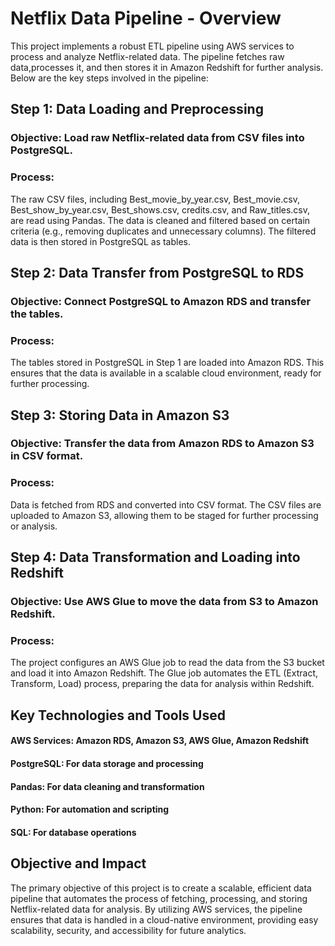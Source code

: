  # Netflix Data Pipeline - Overview

This project implements a robust ETL pipeline using AWS services to process and analyze Netflix-related data. 
The pipeline fetches raw data,processes it, and then stores it in Amazon Redshift for further analysis. Below are the key steps involved in the pipeline:

## Step 1: Data Loading and Preprocessing
 ### Objective: Load raw Netflix-related data from CSV files into PostgreSQL.
 ### Process:

  The raw CSV files, including Best_movie_by_year.csv, Best_movie.csv, Best_show_by_year.csv, Best_shows.csv, credits.csv, and Raw_titles.csv, are read using Pandas.
  The data is cleaned and filtered based on certain criteria (e.g., removing duplicates and unnecessary columns).
  The filtered data is then stored in PostgreSQL as tables.


## Step 2: Data Transfer from PostgreSQL to RDS

### Objective: Connect PostgreSQL to Amazon RDS and transfer the tables.

### Process:

The tables stored in PostgreSQL in Step 1 are loaded into Amazon RDS.
This ensures that the data is available in a scalable cloud environment, ready for further processing.


## Step 3: Storing Data in Amazon S3

### Objective: Transfer the data from Amazon RDS to Amazon S3 in CSV format.

### Process:

Data is fetched from RDS and converted into CSV format.
The CSV files are uploaded to Amazon S3, allowing them to be staged for further processing or analysis.

## Step 4: Data Transformation and Loading into Redshift

### Objective: Use AWS Glue to move the data from S3 to Amazon Redshift.

### Process:

The project configures an AWS Glue job to read the data from the S3 bucket and load it into Amazon Redshift.
The Glue job automates the ETL (Extract, Transform, Load) process, preparing the data for analysis within Redshift.

## Key Technologies and Tools Used
 #### AWS Services: Amazon RDS, Amazon S3, AWS Glue, Amazon Redshift
 #### PostgreSQL: For data storage and processing
 #### Pandas: For data cleaning and transformation
 #### Python: For automation and scripting
 #### SQL: For database operations


## Objective and Impact
The primary objective of this project is to create a scalable, efficient data pipeline that automates the process of fetching, processing,
and storing Netflix-related data for analysis. By utilizing AWS services, the pipeline ensures that data is handled in a cloud-native environment, 
providing easy scalability, security, and accessibility for future analytics.
